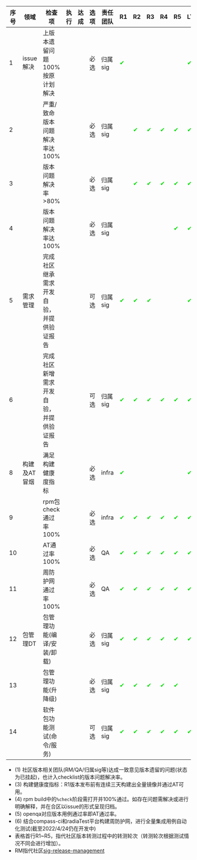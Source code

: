 | 序号 | 领域 | 检查项 | 执行 | 达成 | 选项 | 责任团队 | R1 | R2 | R3 | R4 | R5 | LTS | LTS-SPx | 创新 | 说明 |
| ---- | ---- | ----- | ---- | ---- | --- | -------| -- | -- | -- | -- | -- | --- | -------- | --- | ---- |
| 1 | issue解决 | 上版本遗留问题100%按原计划解决 | | | 必选 | 归属sig | <font color="00dd00">✔</font> | | | | | <font color="00dd00">✔</font> | <font color="00dd00">✔</font> | <font color="00dd00">✔</font> | |
| 2 | | 严重/致命版本问题解决率达100% | | | 必选 | 归属sig | | <font color="00dd00">✔</font> | <font color="00dd00">✔</font> | <font color="00dd00">✔</font> | <font color="00dd00">✔</font> | <font color="00dd00">✔</font> | <font color="00dd00">✔</font> | <font color="00dd00">✔</font> | (1) |
| 3 | | 版本问题解决率>80% | | | 必选 | 归属sig | | <font color="00dd00">✔</font> | <font color="00dd00">✔</font> | <font color="00dd00">✔</font> | <font color="00dd00">✔</font> | <font color="00dd00">✔</font> | <font color="00dd00">✔</font> | <font color="00dd00">✔</font> | |
| 4 | | 版本问题解决率达100% | | | 必选 | 归属sig | | | | | <font color="00dd00">✔</font> | <font color="00dd00">✔</font> | <font color="00dd00">✔</font> | <font color="00dd00">✔</font> | |
| 5 | 需求管理 | 完成社区继承需求开发自验，并提供验证报告 | | | 可选 | 归属sig | <font color="00dd00">✔</font> | <font color="00dd00">✔</font> | <font color="00dd00">✔</font> | | | <font color="00dd00">✔</font> | <font color="00dd00">✔</font> | <font color="00dd00">✔</font> | |
| 6 | | 完成社区新增需求开发自验，并提供验证报告 | | | 可选 | 归属sig | <font color="00dd00">✔</font> | <font color="00dd00">✔</font> | <font color="00dd00">✔</font> | <font color="00dd00">✔</font> | <font color="00dd00">✔</font> | <font color="00dd00">✔</font> | <font color="00dd00">✔</font> | <font color="00dd00">✔</font> | |
| 8 | 构建及AT冒烟 | 满足构建健康度指标 | | | 必选 | infra | <font color="00dd00">✔</font> | | | | | <font color="00dd00">✔</font> | <font color="00dd00">✔</font> | <font color="00dd00">✔</font> | (3) |
| 9 | | rpm包check通过率100% | | | 必选 | infra | <font color="00dd00">✔</font> | <font color="00dd00">✔</font> | <font color="00dd00">✔</font> | <font color="00dd00">✔</font> | <font color="00dd00">✔</font> | <font color="00dd00">✔</font> | <font color="00dd00">✔</font> | <font color="00dd00">✔</font> | (4) |
| 10 | | AT通过率100% | | | 必选 | QA | <font color="00dd00">✔</font> | <font color="00dd00">✔</font> | <font color="00dd00">✔</font> | <font color="00dd00">✔</font> | <font color="00dd00">✔</font> | <font color="00dd00">✔</font> | <font color="00dd00">✔</font> | <font color="00dd00">✔</font> | (5) |
| 11 | | 周防护网通过率100% | | | 必选 | QA | <font color="00dd00">✔</font> | <font color="00dd00">✔</font> | <font color="00dd00">✔</font> | <font color="00dd00">✔</font> | <font color="00dd00">✔</font> | <font color="00dd00">✔</font> | <font color="00dd00">✔</font> | <font color="00dd00">✔</font> | (6) |
| 12 | 包管理DT | 包管理功能(编译/安装/卸载) | | | 必选 | 归属sig | <font color="00dd00">✔</font> | <font color="00dd00">✔</font> | <font color="00dd00">✔</font> | <font color="00dd00">✔</font> | <font color="00dd00">✔</font> | <font color="00dd00">✔</font> | <font color="00dd00">✔</font> | <font color="00dd00">✔</font> | |
| 13 | | 包管理功能(升降级) | | | 必选 | 归属sig | <font color="00dd00">✔</font> | <font color="00dd00">✔</font> | <font color="00dd00">✔</font> | <font color="00dd00">✔</font> | <font color="00dd00">✔</font> | | <font color="00dd00">✔</font> | | |
| 14 | | 软件包功能测试(命令/服务) | | | 可选 | 归属sig | <font color="00dd00">✔</font> | <font color="00dd00">✔</font> | <font color="00dd00">✔</font> | <font color="00dd00">✔</font> | <font color="00dd00">✔</font> | <font color="00dd00">✔</font> | <font color="00dd00">✔</font> | | |


* (1) 社区版本相关团队(RM/QA/归属sig等)达成一致意见版本遗留的问题(状态为已挂起)，也计入checklist的版本问题解决率。
* (3) 构建健康度指标：R1版本发布前有连续三天构建出全量镜像并通过AT可用。
* (4) rpm build中的```%check```阶段需打开并100%通过。如存在问题需解决或进行明确解释，并在合区以issue的形式呈现归档。
* (5) openqa对应版本用例通过率即AT通过率。
* (6) 结合compass-ci和radiaTest平台构建周防护网，进行全量集成用例自动化测试(截至2022/4/24仍在开发中)
* 表格首行R1~R5，指代社区版本转测过程中的转测轮次（转测轮次根据测试情况不同会进行增加）。
* RM指代社区[sig-release-management](https://gitee.com/openeuler/release-management)

